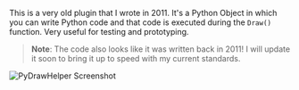 This is a very old plugin that I wrote in 2011. It's a Python Object in which you can
write Python code and that code is executed during the `Draw()` function. Very useful
for testing and prototyping.

> __Note__: The code also looks like it was written back in 2011! I will update it
> soon to bring it up to speed with my current standards.

![PyDrawHelper Screenshot](https://i.imgur.com/xyY4btk.png)
